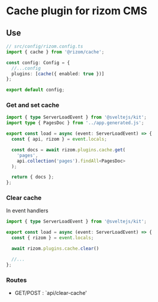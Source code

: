 # Cache plugin for rizom CMS

## Use

```ts
// src/config/rizom.config.ts
import { cache } from '@rizom/cache';

const config: Config = {
  //...config
  plugins: [cache({ enabled: true })]
};

export default config;
```

### Get and set cache
```ts
import { type ServerLoadEvent } from '@sveltejs/kit';
import type { PagesDoc } from '../app.generated.js';

export const load = async (event: ServerLoadEvent) => {
  const { api, rizom } = event.locals;

  const docs = await rizom.plugins.cache.get(
    'pages',
    api.collection('pages').findAll<PagesDoc>
  );

  return { docs };
};
```

### Clear cache
In event handlers
```ts
import { type ServerLoadEvent } from '@sveltejs/kit';

export const load = async (event: ServerLoadEvent) => {
  const { rizom } = event.locals;

  await rizom.plugins.cache.clear()

  //...
};
```

### Routes
- GET/POST : `api/clear-cache'
